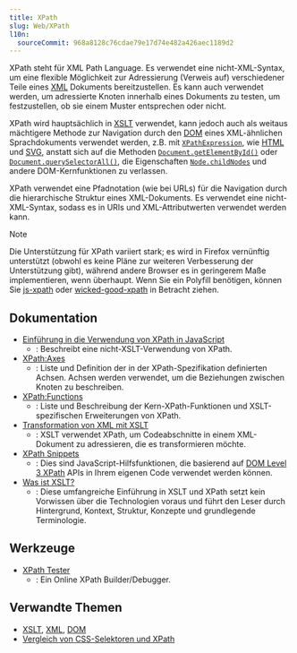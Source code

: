 ```yaml
---
title: XPath
slug: Web/XPath
l10n:
  sourceCommit: 968a8128c76cdae79e17d74e482a426aec1189d2
---
```


XPath steht für XML Path Language. Es verwendet eine nicht-XML-Syntax, um eine flexible Möglichkeit zur Adressierung (Verweis auf) verschiedener Teile eines [XML](/de/docs/Web/XML/XML_introduction) Dokuments bereitzustellen. Es kann auch verwendet werden, um adressierte Knoten innerhalb eines Dokuments zu testen, um festzustellen, ob sie einem Muster entsprechen oder nicht.

XPath wird hauptsächlich in [XSLT](/de/docs/Web/XSLT) verwendet, kann jedoch auch als weitaus mächtigere Methode zur Navigation durch den [DOM](/de/docs/Web/API/Document_Object_Model) eines XML-ähnlichen Sprachdokuments verwendet werden, z.B. mit [`XPathExpression`](/de/docs/Web/API/XPathExpression), wie [HTML](/de/docs/Web/HTML) und [SVG](/de/docs/Web/SVG), anstatt sich auf die Methoden [`Document.getElementById()`](/de/docs/Web/API/Document/getElementById) oder [`Document.querySelectorAll()`](/de/docs/Web/API/Document/querySelectorAll), die Eigenschaften [`Node.childNodes`](/de/docs/Web/API/Node/childNodes) und andere DOM-Kernfunktionen zu verlassen.

XPath verwendet eine Pfadnotation (wie bei URLs) für die Navigation durch die hierarchische Struktur eines XML-Dokuments. Es verwendet eine nicht-XML-Syntax, sodass es in URIs und XML-Attributwerten verwendet werden kann.

> [!NOTE]
> Die Unterstützung für XPath variiert stark; es wird in Firefox vernünftig unterstützt (obwohl es keine Pläne zur weiteren Verbesserung der Unterstützung gibt), während andere Browser es in geringerem Maße implementieren, wenn überhaupt. Wenn Sie ein Polyfill benötigen, können Sie [js-xpath](https://pilotfiber.dl.sourceforge.net/project/js-xpath/js-xpath/1.0.0/xpath.js) oder [wicked-good-xpath](https://github.com/google/wicked-good-xpath) in Betracht ziehen.

## Dokumentation

- [Einführung in die Verwendung von XPath in JavaScript](/de/docs/Web/XPath/Introduction_to_using_XPath_in_JavaScript)
  - : Beschreibt eine nicht-XSLT-Verwendung von XPath.
- [XPath:Axes](/de/docs/Web/XPath/Axes)
  - : Liste und Definition der in der XPath-Spezifikation definierten Achsen. Achsen werden verwendet, um die Beziehungen zwischen Knoten zu beschreiben.
- [XPath:Functions](/de/docs/Web/XPath/Functions)
  - : Liste und Beschreibung der Kern-XPath-Funktionen und XSLT-spezifischen Erweiterungen von XPath.
- [Transformation von XML mit XSLT](/de/docs/Web/XSLT/Guides/Transforming_XML_with_XSLT)
  - : XSLT verwendet XPath, um Codeabschnitte in einem XML-Dokument zu adressieren, die es transformieren möchte.
- [XPath Snippets](/de/docs/Web/XPath/Snippets)
  - : Dies sind JavaScript-Hilfsfunktionen, die basierend auf [DOM Level 3 XPath](https://www.w3.org/TR/DOM-Level-3-XPath/) APIs in Ihrem eigenen Code verwendet werden können.
- [Was ist XSLT?](https://www.xml.com/pub/a/2000/08/holman/)
  - : Diese umfangreiche Einführung in XSLT und XPath setzt kein Vorwissen über die Technologien voraus und führt den Leser durch Hintergrund, Kontext, Struktur, Konzepte und grundlegende Terminologie.

## Werkzeuge

- [XPath Tester](https://extendsclass.com/xpath-tester.html)
  - : Ein Online XPath Builder/Debugger.

## Verwandte Themen

- [XSLT](/de/docs/Web/XSLT), [XML](/de/docs/Web/XML), [DOM](/de/docs/Web/API/Document_Object_Model)
- [Vergleich von CSS-Selektoren und XPath](/de/docs/Web/XPath/Comparison_with_CSS_selectors)
